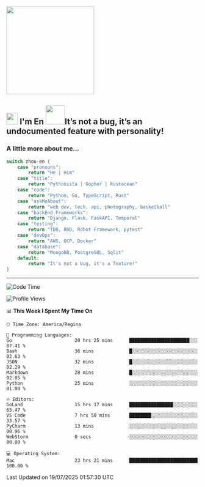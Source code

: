 <img align='center' src="https://media.giphy.com/media/GP1TJJSV4Ys1r64q2A/giphy.gif" width="230">

<h2><img src="https://emojis.slackmojis.com/emojis/images/1531849430/4246/blob-sunglasses.gif?1531849430" width="30"/> I'm En <img src="https://media.giphy.com/media/12oufCB0MyZ1Go/giphy.gif" width="50">It’s not a bug, it’s an undocumented feature with personality!</h2>


<!-- <img align='right' src="https://media.giphy.com/media/M9gbBd9nbDrOTu1Mqx/giphy.gif" width="230"> -->


### A little more about me... 
<!--
```javascript
const zhou-en = {
    pronouns: "He" | "Him",
    title: "Pythonista" | "Gopher" | "Rustacean",
    code: ["Python", "Go", "Rust", "TypeScript"],
    askMeAbout: ["web dev", "tech", "app dev", "photography"],
    technologies: {
        backEnd: {
            python: ["Django", "Flask", "FaskAPI"],
            go: []
        },
        scraping: ["selenium", "scrapy", "spider"],
        testing: ["Robot Framework"],
        devOps: ["AWS", "Docker", "GCP", "Nginx"],
        databases: ["mongo", "postgresql", "sqlite"],
        misc: ["Firebase", "Heroku"]
    },
    architecture: ["Event Driven Architecture", "Microservices"],
    currentFocus: ["Temporal", "Rust"],
    funFact: "It's not a bug, it's a feature!"
};
```
  -->

```go
switch zhou-en {
    case "pronouns":
        return "He | Him"
    case "title":
        return "Pythonista | Gopher | Rustacean"
    case "code":
        return "Python, Go, TypeScript, Rust"
    case "askMeAbout":
        return "web dev, tech, api, photography, basketball"
    case "backEnd Frameworks":
        return "Django, Flask, FaskAPI, Temporal"
    case "testing":
        return "TDD, BDD, Robot Framework, pytest"
    case "devOps":
        return "AWS, GCP, Docker"
    case "database":
        return "MongoDB, PostgreSQL, Sqlit"
    default:
        return "It's not a bug, it's a feature!"
}
```




---
<!--START_SECTION:waka-->
![Code Time](http://img.shields.io/badge/Code%20Time-2%2C406%20hrs%2055%20mins-blue)

![Profile Views](http://img.shields.io/badge/Profile%20Views-0-blue)

📊 **This Week I Spent My Time On** 

```text
🕑︎ Time Zone: America/Regina

💬 Programming Languages: 
Go                       20 hrs 25 mins      ██████████████████████░░░   87.41 % 
Bash                     36 mins             █░░░░░░░░░░░░░░░░░░░░░░░░   02.63 % 
JSON                     32 mins             █░░░░░░░░░░░░░░░░░░░░░░░░   02.29 % 
Markdown                 28 mins             █░░░░░░░░░░░░░░░░░░░░░░░░   02.05 % 
Python                   25 mins             ░░░░░░░░░░░░░░░░░░░░░░░░░   01.80 % 

🔥 Editors: 
GoLand                   15 hrs 17 mins      ████████████████░░░░░░░░░   65.47 % 
VS Code                  7 hrs 50 mins       ████████░░░░░░░░░░░░░░░░░   33.57 % 
PyCharm                  13 mins             ░░░░░░░░░░░░░░░░░░░░░░░░░   00.96 % 
WebStorm                 0 secs              ░░░░░░░░░░░░░░░░░░░░░░░░░   00.00 % 

💻 Operating System: 
Mac                      23 hrs 21 mins      █████████████████████████   100.00 % 
```


 Last Updated on 19/07/2025 01:57:30 UTC
<!--END_SECTION:waka-->
